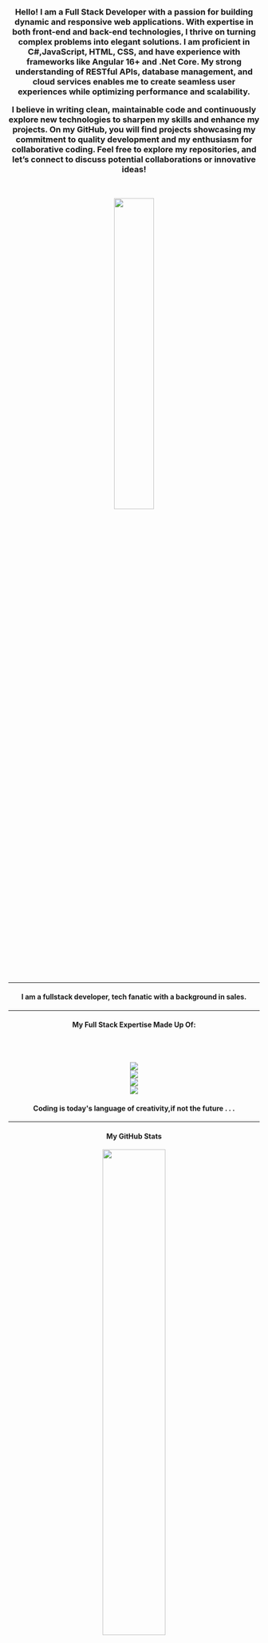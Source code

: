   <div class="container" align="center" width="40%">
        <h3>Hello! I am a Full Stack Developer with a passion for building dynamic and responsive web applications. With expertise in both front-end and back-end technologies, I thrive on turning complex problems into elegant solutions. I am proficient in C#,JavaScript, HTML, CSS, and have experience with frameworks like Angular 16+ and .Net Core. My strong understanding of RESTful APIs, database management, and cloud services enables me to create seamless user experiences while optimizing performance and scalability.

I believe in writing clean, maintainable code and continuously explore new technologies to sharpen my skills and enhance my projects. On my GitHub, you will find projects showcasing my commitment to quality development and my enthusiasm for collaborative coding. Feel free to explore my repositories, and let’s connect to discuss potential collaborations or innovative ideas!</h3>
      </div>
<br/>
<div class="container" align="center" style="box-shadow:25px black;">
  <img width="40%" src="https://images.unsplash.com/photo-1603468620905-8de7d86b781e?ixlib=rb-4.0.3&ixid=M3wxMjA3fDB8MHxzZWFyY2h8MTd8fGRldmVsb3BlcnxlbnwwfHwwfHx8MA%3D%3D&auto=format&fit=crop&w=500&q=60" />
  </div>
  <hr/>
<h4 align="center"> 
I am a fullstack developer, tech fanatic with a background in sales.
</h4>
<hr/>
<h4 align="center">My Full Stack Expertise Made Up Of:</h4>
  <br/>
  <br/>
   <p align="center">
  <a href="https://skillicons.dev">
    <img src="https://skillicons.dev/icons?i=azure,mysql,github" />
    <br/>
    <img src="https://skillicons.dev/icons?i=gulp,css,sass,bootstrap" />
    <br/>
    <img src="https://skillicons.dev/icons?i=cs,js,typescript" />
    <br/>
    <img src="https://skillicons.dev/icons?i=angular,dotnet" />
  </a>
</p>

<h4 align="center">Coding is today's language of creativity,if not the future . . .</h4>
<hr/>
<h4 align="center"> My GitHub Stats</h4>
<p align="center">
  <img align="center" width="50%" src="https://github-readme-stats.vercel.app/api?username=erncodes&show_icons=true&theme=tokyonight"/>
</p>
